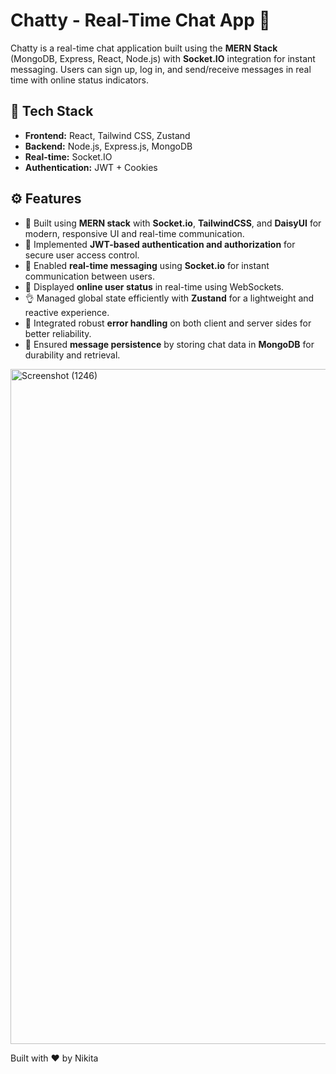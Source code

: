 # Chatty - Real-Time Chat App 💬

Chatty is a real-time chat application built using the **MERN Stack** (MongoDB, Express, React, Node.js) with **Socket.IO** integration for instant messaging. Users can sign up, log in, and send/receive messages in real time with online status indicators.

## 🔧 Tech Stack

- **Frontend:** React, Tailwind CSS, Zustand
- **Backend:** Node.js, Express.js, MongoDB
- **Real-time:** Socket.IO
- **Authentication:** JWT + Cookies

## ⚙️ Features
- 🌟 Built using **MERN stack** with **Socket.io**, **TailwindCSS**, and **DaisyUI** for modern, responsive UI and real-time communication.  
- 🎃 Implemented **JWT-based authentication and authorization** for secure user access control.  
- 👾 Enabled **real-time messaging** using **Socket.io** for instant communication between users.  
- 🚀 Displayed **online user status** in real-time using WebSockets.  
- 👌 Managed global state efficiently with **Zustand** for a lightweight and reactive experience.  
- 🐞 Integrated robust **error handling** on both client and server sides for better reliability.  
- 💾 Ensured **message persistence** by storing chat data in **MongoDB** for durability and retrieval.

  



<img width="1920" height="1080" alt="Screenshot (1246)" src="https://github.com/user-attachments/assets/cbef5af8-a068-45b5-b56b-6c93423baa6e" />











Built with ❤️ by Nikita 
